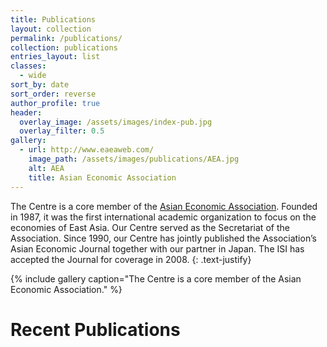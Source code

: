 ```yaml
---
title: Publications
layout: collection
permalink: /publications/
collection: publications
entries_layout: list
classes: 
  - wide
sort_by: date
sort_order: reverse
author_profile: true
header:
  overlay_image: /assets/images/index-pub.jpg
  overlay_filter: 0.5    
gallery:
  - url: http://www.eaeaweb.com/
    image_path: /assets/images/publications/AEA.jpg
    alt: AEA
    title: Asian Economic Association
---
```

The Centre is a core member of the [Asian Economic Association](http://www.eaeaweb.com/). Founded in 1987, it was the first international academic organization to focus on the economies of East Asia. Our Centre served as the Secretariat of the Association. Since 1990, our Centre has jointly published the Association’s Asian Economic Journal together with our partner in Japan. The ISI has accepted the Journal for coverage in 2008.
{: .text-justify}

{% include gallery caption="The Centre is a core member of the Asian Economic Association." %}

# Recent Publications

<!-- publications list sort by date below -->